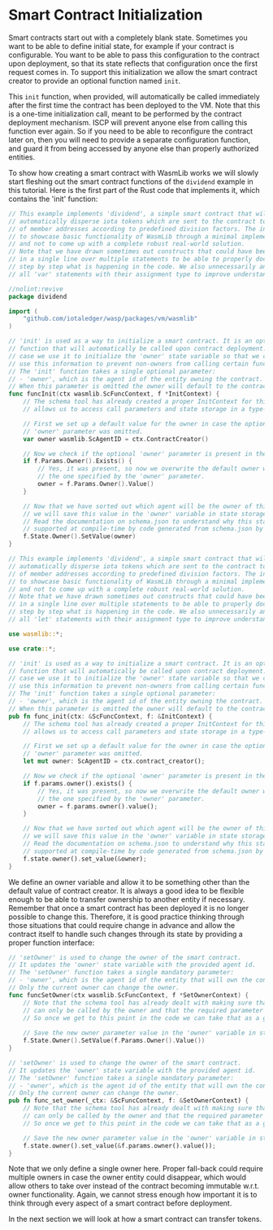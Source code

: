 # Smart Contract Initialization

Smart contracts start out with a completely blank state. Sometimes you want to be able to
define initial state, for example if your contract is configurable. You want to be able to
pass this configuration to the contract upon deployment, so that its state reflects that
configuration once the first request comes in. To support this initialization we allow the
smart contract creator to provide an optional function named `init`.

This `init` function, when provided, will automatically be called immediately after the
first time the contract has been deployed to the VM. Note that this is a one-time
initialization call, meant to be performed by the contract deployment mechanism. ISCP will
prevent anyone else from calling this function ever again. So if you need to be able to
reconfigure the contract later on, then you will need to provide a separate configuration
function, and guard it from being accessed by anyone else than properly authorized
entities.

To show how creating a smart contract with WasmLib works we will slowly start fleshing out
the smart contract functions of the `dividend` example in this tutorial. Here is the first
part of the Rust code that implements it, which contains the 'init' function:

```go
// This example implements 'dividend', a simple smart contract that will
// automatically disperse iota tokens which are sent to the contract to a group
// of member addresses according to predefined division factors. The intent is
// to showcase basic functionality of WasmLib through a minimal implementation
// and not to come up with a complete robust real-world solution.
// Note that we have drawn sometimes out constructs that could have been done
// in a single line over multiple statements to be able to properly document
// step by step what is happening in the code. We also unnecessarily annotate
// all 'var' statements with their assignment type to improve understanding.

//nolint:revive
package dividend

import (
	"github.com/iotaledger/wasp/packages/vm/wasmlib"
)

// 'init' is used as a way to initialize a smart contract. It is an optional
// function that will automatically be called upon contract deployment. In this
// case we use it to initialize the 'owner' state variable so that we can later
// use this information to prevent non-owners from calling certain functions.
// The 'init' function takes a single optional parameter:
// - 'owner', which is the agent id of the entity owning the contract.
// When this parameter is omitted the owner will default to the contract creator.
func funcInit(ctx wasmlib.ScFuncContext, f *InitContext) {
	// The schema tool has already created a proper InitContext for this function that
	// allows us to access call parameters and state storage in a type-safe manner.

	// First we set up a default value for the owner in case the optional
	// 'owner' parameter was omitted.
	var owner wasmlib.ScAgentID = ctx.ContractCreator()

	// Now we check if the optional 'owner' parameter is present in the params map.
	if f.Params.Owner().Exists() {
		// Yes, it was present, so now we overwrite the default owner with
		// the one specified by the 'owner' parameter.
		owner = f.Params.Owner().Value()
	}

	// Now that we have sorted out which agent will be the owner of this contract
	// we will save this value in the 'owner' variable in state storage on the host.
	// Read the documentation on schema.json to understand why this state variable is
	// supported at compile-time by code generated from schema.json by the schema tool.
	f.State.Owner().SetValue(owner)
}
```

```rust
// This example implements 'dividend', a simple smart contract that will
// automatically disperse iota tokens which are sent to the contract to a group
// of member addresses according to predefined division factors. The intent is
// to showcase basic functionality of WasmLib through a minimal implementation
// and not to come up with a complete robust real-world solution.
// Note that we have drawn sometimes out constructs that could have been done
// in a single line over multiple statements to be able to properly document
// step by step what is happening in the code. We also unnecessarily annotate
// all 'let' statements with their assignment type to improve understanding.

use wasmlib::*;

use crate::*;

// 'init' is used as a way to initialize a smart contract. It is an optional
// function that will automatically be called upon contract deployment. In this
// case we use it to initialize the 'owner' state variable so that we can later
// use this information to prevent non-owners from calling certain functions.
// The 'init' function takes a single optional parameter:
// - 'owner', which is the agent id of the entity owning the contract.
// When this parameter is omitted the owner will default to the contract creator.
pub fn func_init(ctx: &ScFuncContext, f: &InitContext) {
    // The schema tool has already created a proper InitContext for this function that
    // allows us to access call parameters and state storage in a type-safe manner.

    // First we set up a default value for the owner in case the optional
    // 'owner' parameter was omitted.
    let mut owner: ScAgentID = ctx.contract_creator();

    // Now we check if the optional 'owner' parameter is present in the params map.
    if f.params.owner().exists() {
        // Yes, it was present, so now we overwrite the default owner with
        // the one specified by the 'owner' parameter.
        owner = f.params.owner().value();
    }

    // Now that we have sorted out which agent will be the owner of this contract
    // we will save this value in the 'owner' variable in state storage on the host.
    // Read the documentation on schema.json to understand why this state variable is
    // supported at compile-time by code generated from schema.json by the schema tool.
    f.state.owner().set_value(&owner);
}
```

We define an owner variable and allow it to be something other than the default value of
contract creator. It is always a good idea to be flexible enough to be able to transfer
ownership to another entity if necessary. Remember that once a smart contract has been
deployed it is no longer possible to change this. Therefore, it is good practice thinking
through those situations that could require change in advance and allow the contract
itself to handle such changes through its state by providing a proper function interface:

```go
// 'setOwner' is used to change the owner of the smart contract.
// It updates the 'owner' state variable with the provided agent id.
// The 'setOwner' function takes a single mandatory parameter:
// - 'owner', which is the agent id of the entity that will own the contract.
// Only the current owner can change the owner.
func funcSetOwner(ctx wasmlib.ScFuncContext, f *SetOwnerContext) {
    // Note that the schema tool has already dealt with making sure that this function
    // can only be called by the owner and that the required parameter is present.
    // So once we get to this point in the code we can take that as a given.
    
    // Save the new owner parameter value in the 'owner' variable in state storage.
    f.State.Owner().SetValue(f.Params.Owner().Value())
}
```

```rust
// 'setOwner' is used to change the owner of the smart contract.
// It updates the 'owner' state variable with the provided agent id.
// The 'setOwner' function takes a single mandatory parameter:
// - 'owner', which is the agent id of the entity that will own the contract.
// Only the current owner can change the owner.
pub fn func_set_owner(_ctx: &ScFuncContext, f: &SetOwnerContext) {
    // Note that the schema tool has already dealt with making sure that this function
    // can only be called by the owner and that the required parameter is present.
    // So once we get to this point in the code we can take that as a given.

    // Save the new owner parameter value in the 'owner' variable in state storage.
    f.state.owner().set_value(&f.params.owner().value());
}
```

Note that we only define a single owner here. Proper fall-back could require multiple
owners in case the owner entity could disappear, which would allow others to take over
instead of the contract becoming immutable w.r.t. owner functionality. Again, we cannot
stress enough how important it is to think through every aspect of a smart contract before
deployment.

In the next section we will look at how a smart contract can transfer tokens.
